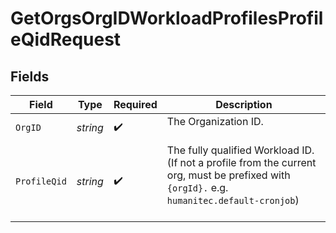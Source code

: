 # GetOrgsOrgIDWorkloadProfilesProfileQidRequest


## Fields

| Field                                                                                                                                         | Type                                                                                                                                          | Required                                                                                                                                      | Description                                                                                                                                   |
| --------------------------------------------------------------------------------------------------------------------------------------------- | --------------------------------------------------------------------------------------------------------------------------------------------- | --------------------------------------------------------------------------------------------------------------------------------------------- | --------------------------------------------------------------------------------------------------------------------------------------------- |
| `OrgID`                                                                                                                                       | *string*                                                                                                                                      | :heavy_check_mark:                                                                                                                            | The Organization ID.<br/><br/>                                                                                                                |
| `ProfileQid`                                                                                                                                  | *string*                                                                                                                                      | :heavy_check_mark:                                                                                                                            | The fully qualified Workload ID. (If not a profile from the current org, must be prefixed with `{orgId}.` e.g. `humanitec.default-cronjob`)<br/><br/> |